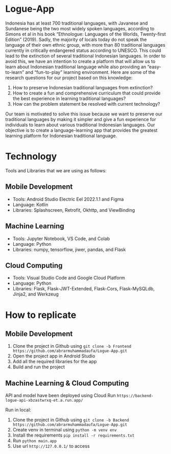 # Logue-App

Indonesia has at least 700 traditional languages, with Javanese and Sundanese being the two most widely spoken languages, according to Simons et al in his book “Ethnologue: Languages of the Worlds, Twenty-first Edition” (2019). Sadly, the majority of locals today do not speak the language of their own ethnic group, with more than 80 traditional languages currently in critically endangered status according to UNESCO. This could lead to the extinction of several traditional Indonesian languages. In order to avoid this, we have an intention to create a platform that will allow us to learn about Indonesian traditional language while also providing an “easy-to-learn”  and “fun-to-play” learning environment. Here are some of the research questions for our project based on this knowledge:
1. How to preserve Indonesian traditional languages from extinction?
2. How to create a fun and comprehensive curriculum that could provide the best experience in learning traditional languages?
3. How can the problem statement be resolved with current technology?

Our team is motivated to solve this issue because we want to preserve our traditional languages by making it simpler and give a fun experience for individuals to learn about various traditional Indonesian languages. Our objective is to create a language-learning app that provides the greatest learning platform for Indonesian traditional language.

# Technology

Tools and Libraries that we are using as follows:

## Mobile Development
* Tools: Android Studio Electric Eel 2022.1.1 and Figma
* Language: Kotlin
* Libraries: Splashscreen, Retrofit, Okhttp, and ViewBinding

## Machine Learning
* Tools: Jupyter Notebook, VS Code, and Colab
* Language: Python
* Libraries: numpy, tensorflow, jiwer, pandas, and Flask

## Cloud Computing
* Tools: Visual Studio Code and Google Cloud Platform
* Language: Python
* Libraries: Flask, Flask-JWT-Extended, Flask-Cors, Flask-MySQLdb, Jinja2, and Werkzeug

# How to replicate

## Mobile Development
1. Clone the project in Github using `git clone -b Frontend https://github.com/abrarmuhammadaufa/Logue-App.git`
2. Open the project app in Android Studio
3. Add all the required libraries for the app
4. Build and run the project

## Machine Learning & Cloud Computing
API and model have been deployed using Cloud Run `https://backend-logue-api-xbzastwrxq-et.a.run.app/`

Run in local:
1. Clone the project in Github using `git clone -b Backend https://github.com/abrarmuhammadaufa/Logue-App.git`
2. Create venv in terminal using `python -m venv env`
4. Install the requirements `pip install -r requirements.txt`
5. Run `python main.app`
6. Use url `http://127.0.0.1/` to access
